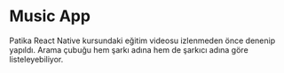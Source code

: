 # Music App

Patika React Native kursundaki eğitim videosu izlenmeden önce denenip yapıldı.
Arama çubuğu hem şarkı adına hem de şarkıcı adına göre listeleyebiliyor.